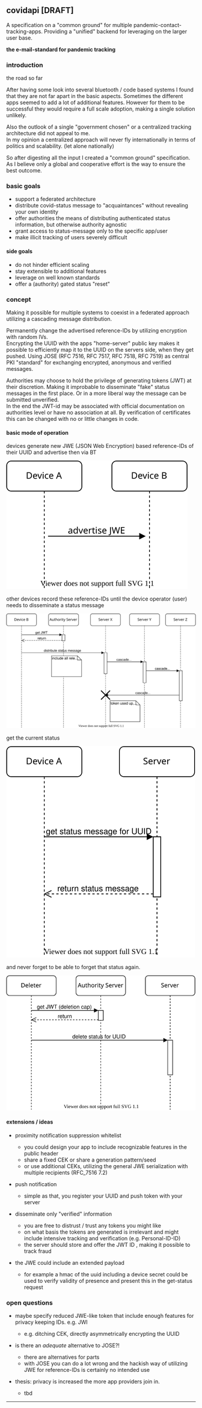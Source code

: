 ## covidapi [DRAFT]

A specification on a "common ground" for multiple pandemic-contact-tracking-apps.
Providing a "unified" backend for leveraging on the larger user base. 

**the e-mail-standard for pandemic tracking**   

### introduction
the road so far

After having some look into several bluetooth / code based systems I found that they are not far apart in the basic aspects.
Sometimes the different apps seemed to add a lot of additional features. 
However for them to be successful they would  require a full scale adoption, making a single solution unlikely. 

Also the outlook of a single "government chosen" or a centralized tracking architecture did not appeal to me.    
In my opinion a centralized approach will never fly internationally in terms of politics and scalability. (let alone nationally)

So after digesting all the input I created a "common ground" specification. 
As I believe only a global and cooperative effort is the way to ensure the best outcome. 

### basic goals

* support a federated architecture
* distribute covid-status message to "acquaintances" without revealing your own identity
* offer authorities the means of distributing authenticated status information, but otherwise authority agnostic    
* grant access to status-message only to the specific app/user  
* make illicit tracking of users severely difficult
 
#### side goals

* do not hinder efficient scaling
* stay extensible to additional features
* leverage on well known standards
* offer a (authority) gated status "reset"  

### concept

Making it possible for multiple systems to coexist in a federated approach utilizing a cascading message distribution. 

Permanently change the advertised reference-IDs by utilizing encryption with random IVs.  
Encrypting the UUID with the apps "home-server" public key makes it possible to efficiently map it to the UUID on the servers side, when they get pushed.
Using JOSE (RFC 7516, RFC 7517, RFC 7518, RFC 7519) as central PKI "standard" for exchanging encrypted, anonymous and verified messages.                 

Authorities may choose to hold the privilege of generating tokens (JWT) at their discretion. Making it improbable to disseminate "fake" status messages in the first place. Or in a more liberal way the message can be submitted unverified.    
In the end the JWT-id may be associated with official documentation on authorities level or have no association at all. 
By verification of certificates this can be changed with no or little changes in code.       

#### basic mode of operation

devices generate new JWE (JSON Web Encryption) based reference-IDs of their UUID and advertise then via BT 
 
![advertise unique ids (you could renew that like always) ](/docs/img/blehdah.svg)

other devices record these reference-IDs until the device operator (user) needs to disseminate a status message 

![distribute status message](/docs/img/poststatus.svg)

get the current status 

![check status](/docs/img/getstatus2.svg)

and never forget to be able to forget that status again.  

![delete status](/docs/img/deletestatus.svg)

#### extensions / ideas

* proximity notification suppression whitelist   
  * you could design your app to include recognizable features in the public header
  * share a fixed CEK or share a generation pattern/seed 
  * or use additional CEKs, utilizing the general JWE serialization with multiple recipients (RFC_7516 7.2) 
  
* push notification
  * simple as that, you register your UUID and push token with your server
  
* disseminate only "verified" information
  * you are free to distrust / trust any tokens you might like
  * on what basis the tokens are generated is irrelevant and might include intensive tracking and verification (e.g. Personal-ID-ID)    
  * the server should store and offer the JWT ID , making it possible to track fraud
  
* the JWE could include an extended payload 
  * for example a hmac of the uuid including a device secret could be used to verify validity of presence and present this in the get-status request         
  
  
### open questions

* maybe specify reduced JWE-like token that include enough features for privacy keeping IDs. e.g. JWI
  * e.g. ditching CEK, directly asymmetrically encrypting the UUID

* is there an *adequate* alternative to JOSE?!  
     * there are alternatives for parts
     * with JOSE you can do a lot wrong and the hackish way of utilizing JWE for reference-IDs is certainly no intended use   
        
* thesis: privacy is increased the more app providers join in.
   * tbd  
        
-----